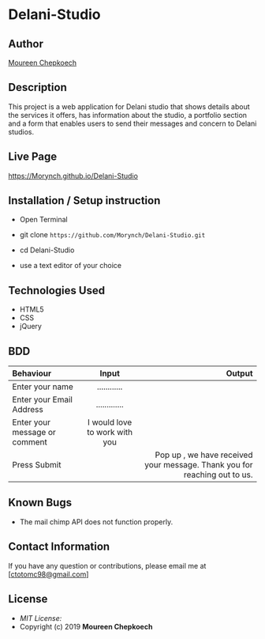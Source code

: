 # Delani-Studio

## Author

[Moureen Chepkoech](https://github.com/Morynch)

## Description

This project is a web application for Delani studio that shows details about the services it offers, has information about the studio, a portfolio section and a form that enables users to send their messages and concern to Delani studios. 

## Live Page 
https://Morynch.github.io/Delani-Studio 


## Installation / Setup instruction
* Open Terminal

* git clone ```https://github.com/Morynch/Delani-Studio.git```

* cd Delani-Studio

* use a text editor of your choice

## Technologies Used

* HTML5
* CSS
* jQuery



## BDD
| Behaviour      | Input        | Output       |
| :------------- | :----------: | -----------: |
|  Enter your name  |   ............ |     |
| Enter your Email Address  | ............. |   |
| Enter your message or comment   |  I would love to work with you     |     |
| Press Submit|     |Pop up  , we have received your message. Thank you for reaching out to us.|

## Known Bugs
* The mail chimp API does not function properly.

## Contact Information 

If you have any question or contributions, please email me at [ctotomc98@gmail.com]

## License
* *MIT License:*
* Copyright (c) 2019 **Moureen Chepkoech**